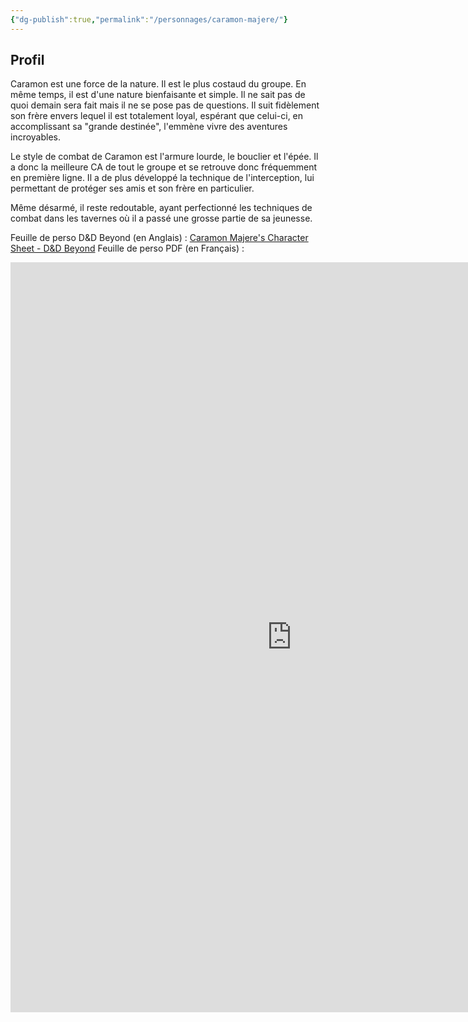 ```yaml
---
{"dg-publish":true,"permalink":"/personnages/caramon-majere/"}
---
```


## Profil

Caramon est une force de la nature. Il est le plus costaud du groupe. En même temps, il est d'une nature bienfaisante et simple. Il ne sait pas de quoi demain sera fait mais il ne se pose pas de questions. Il suit fidèlement son frère envers lequel il est totalement loyal, espérant que celui-ci, en accomplissant sa "grande destinée", l'emmène vivre des aventures incroyables.

Le style de combat de Caramon est l'armure lourde, le bouclier et l'épée. Il a donc la meilleure CA de tout le groupe et se retrouve donc fréquemment en première ligne. Il a de plus développé la technique de l'interception, lui permettant de protéger ses amis et son frère en particulier.

Même désarmé, il reste redoutable, ayant perfectionné les techniques de combat dans les tavernes où il a passé une grosse partie de sa jeunesse.

Feuille de perso D&D Beyond (en Anglais) : [Caramon Majere's Character Sheet - D&D Beyond](https://www.dndbeyond.com/characters/147530000)
Feuille de perso PDF (en Français) :
<iframe src="https://1drv.ms/b/c/3ffe11aa169ab15b/IQQt7leX3998S5TyN4FSqLK9AfiUUsJiVKvll8T_vNtfrxs" width="900" height="1200" frameborder="0" scrolling="no"></iframe>